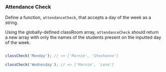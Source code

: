 ### Attendance Check

Define a function, `attendanceCheck`, that accepts a day of the week as a string.

Using the globally-defined classRoom array, `attendanceCheck` should return a
new array with only the names of the students present on the inputted day of
the week.

```javascript

classCheck('Monday'); // => ['Marnie', 'Shoshanna']   

classCheck('Wednesday'); // => ['Marnie', 'Lena']
```
